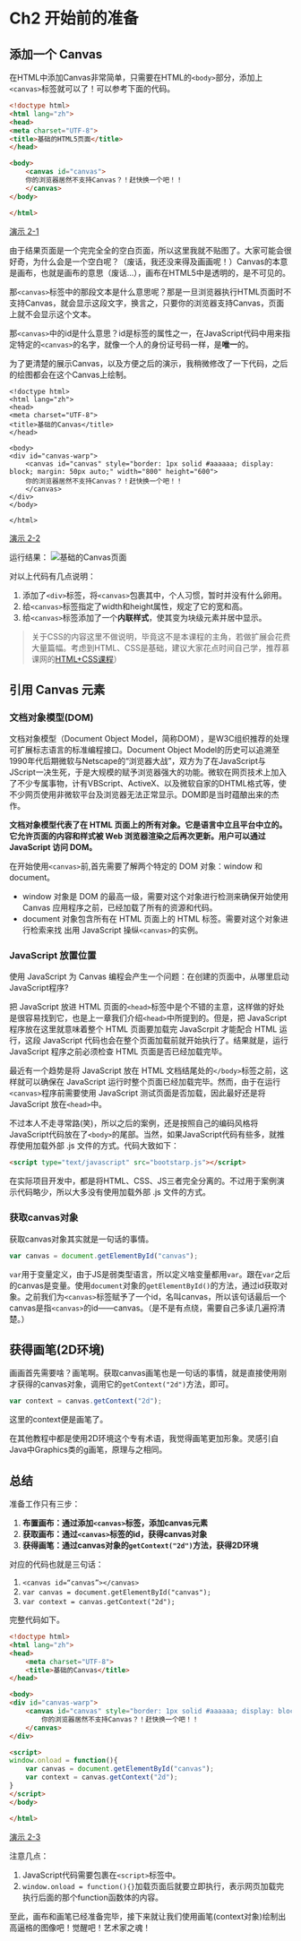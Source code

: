 # Ch2 开始前的准备

## 添加一个 Canvas

在HTML中添加Canvas非常简单，只需要在HTML的`<body>`部分，添加上`<canvas>`标签就可以了！可以参考下面的代码。

```HTML
<!doctype html>
<html lang="zh">
<head>
<meta charset="UTF-8">
<title>基础的HTML5页面</title> 
</head>

<body>
	<canvas id="canvas">
	你的浏览器居然不支持Canvas？！赶快换一个吧！！
	</canvas>
</body> 

</html>
```
[演示 2-1](http://airingursb.github.io/canvas/Canvas/2/2-1.html)

由于结果页面是一个完完全全的空白页面，所以这里我就不贴图了。大家可能会很好奇，为什么会是一个空白呢？（废话，我还没来得及画画呢！）Canvas的本意是画布，也就是画布的意思（废话...），画布在HTML5中是透明的，是不可见的。

那`<canvas>`标签中的那段文本是什么意思呢？那是一旦浏览器执行HTML页面时不支持Canvas，就会显示这段文字，换言之，只要你的浏览器支持Canvas，页面上就不会显示这个文本。

那`<canvas>`中的id是什么意思？id是标签的属性之一，在JavaScript代码中用来指定特定的`<canvas>`的名字，就像一个人的身份证号码一样，是**唯一**的。

为了更清楚的展示Canvas，以及方便之后的演示，我稍微修改了一下代码，之后的绘图都会在这个Canvas上绘制。

```
<!doctype html>
<html lang="zh">
<head>
<meta charset="UTF-8">
<title>基础的Canvas</title>
</head>

<body>
<div id="canvas-warp">
	<canvas id="canvas" style="border: 1px solid #aaaaaa; display: block; margin: 50px auto;" width="800" height="600">
	你的浏览器居然不支持Canvas？！赶快换一个吧！！
	</canvas>
</div>
</body> 

</html>
```
[演示 2-2](http://airingursb.github.io/canvas/Canvas/2/2-2.html)

运行结果：
![基础的Canvas页面](http://airing.ursb.me/edu2-1.png-html.jpg)

对以上代码有几点说明：

1. 添加了`<div>`标签，将`<canvas>`包裹其中，个人习惯，暂时并没有什么卵用。
2. 给`<canvas>`标签指定了width和height属性，规定了它的宽和高。
3. 给`<canvas>`标签添加了一个**内联样式**，使其变为块级元素并居中显示。

> 关于CSS的内容这里不做说明，毕竟这不是本课程的主角，若做扩展会花费大量篇幅。考虑到HTML、CSS是基础，建议大家花点时间自己学，推荐慕课网的[HTML+CSS课程](http://www.imooc.com/learn/9)）

## 引用 Canvas 元素

### 文档对象模型(DOM)

文档对象模型（Document Object Model，简称DOM），是W3C组织推荐的处理可扩展标志语言的标准编程接口。Document Object Model的历史可以追溯至1990年代后期微软与Netscape的“浏览器大战”，双方为了在JavaScript与JScript一决生死，于是大规模的赋予浏览器强大的功能。微软在网页技术上加入了不少专属事物，计有VBScript、ActiveX、以及微软自家的DHTML格式等，使不少网页使用非微软平台及浏览器无法正常显示。DOM即是当时蕴酿出来的杰作。

**文档对象模型代表了在 HTML 页面上的所有对象。它是语言中立且平台中立的。它允许页面的内容和样式被 Web 浏览器渲染之后再次更新。用户可以通过 JavaScript 访问 DOM。**

在开始使用`<canvas>`前,首先需要了解两个特定的 DOM 对象：window 和 document。

* window 对象是 DOM 的最高一级，需要对这个对象进行检测来确保开始使用 Canvas 应用程序之前，已经加载了所有的资源和代码。
* document 对象包含所有在 HTML 页面上的 HTML 标签。需要对这个对象进行检索来找 出用 JavaScript 操纵`<canvas>`的实例。

### JavaScript 放置位置
使用 JavaScript 为 Canvas 编程会产生一个问题：在创建的页面中，从哪里启动 JavaScript程序?

把 JavaScript 放进 HTML 页面的`<head>`标签中是个不错的主意，这样做的好处是很容易找到它，也是上一章我们介绍`<head>`中所提到的。但是，把 JavaScript 程序放在这里就意味着整个 HTML 页面要加载完 JavaScrpit 才能配合 HTML 运行，这段 JavaScript 代码也会在整个页面加载前就开始执行了。结果就是，运行 JavaScript 程序之前必须检查 HTML 页面是否已经加载完毕。

最近有一个趋势是将 JavaScript 放在 HTML 文档结尾处的`</body>`标签之前，这样就可以确保在 JavaScript 运行时整个页面已经加载完毕。然而，由于在运行`<canvas>`程序前需要使用 JavaScript 测试页面是否加载，因此最好还是将 JavaScript 放在`<head>`中。

不过本人不走寻常路(笑)，所以之后的案例，还是按照自己的编码风格将JavaScript代码放在了`<body>`的尾部。当然，如果JavaScript代码有些多，就推荐使用加载外部 .js 文件的方式。代码大致如下：
```HTML
<script type="text/javascript" src="bootstarp.js"></script>
```

在实际项目开发中，都是将HTML、CSS、JS三者完全分离的。不过用于案例演示代码略少，所以大多没有使用加载外部 .js 文件的方式。

### 获取canvas对象

获取canvas对象其实就是一句话的事情。
```JavaScript
var canvas = document.getElementById("canvas");
```
`var`用于变量定义，由于JS是弱类型语言，所以定义啥变量都用`var`。跟在`var`之后的canvas是变量。使用`document`对象的`getElementById()`的方法，通过id获取对象。之前我们为`<canvas>`标签赋予了一个id，名叫canvas，所以该句话最后一个canvas是指`<canvas>`的id——canvas。（是不是有点绕，需要自己多读几遍捋清楚。）

## 获得画笔(2D环境)

画画首先需要啥？画笔啊。获取canvas画笔也是一句话的事情，就是直接使用刚才获得的canvas对象，调用它的`getContext("2d")`方法，即可。
```JavaScript
var context = canvas.getContext("2d");
```
这里的context便是画笔了。

在其他教程中都是使用2D环境这个专有术语，我觉得画笔更加形象。灵感引自Java中Graphics类的g画笔，原理与之相同。

## 总结
准备工作只有三步：

1. **布置画布：通过添加`<canvas>`标签，添加canvas元素**
2. **获取画布：通过`<canvas>`标签的id，获得canvas对象**
3. **获得画笔：通过canvas对象的`getContext("2d")`方法，获得2D环境**

对应的代码也就是三句话：

1. `<canvas id=“canvas”></canvas>`
2. `var canvas = document.getElementById("canvas");`
3. `var context = canvas.getContext("2d");`


完整代码如下。
```HTML
<!doctype html>
<html lang="zh">
<head>
    <meta charset="UTF-8">
    <title>基础的Canvas</title>
</head>

<body>
<div id="canvas-warp">
    <canvas id="canvas" style="border: 1px solid #aaaaaa; display: block; margin: 50px auto;" width="800" height="600">
        你的浏览器居然不支持Canvas？！赶快换一个吧！！
    </canvas>
</div>

<script>
window.onload = function(){
    var canvas = document.getElementById("canvas");
    var context = canvas.getContext("2d");
}
</script>
</body>

</html>
```

[演示 2-3](http://airingursb.github.io/canvas/Canvas/2/2-3.html)

注意几点：

1. JavaScript代码需要包裹在`<script>`标签中。
2. `window.onload = function(){}`加载页面后就要立即执行，表示网页加载完执行后面的那个function函数体的内容。

至此，画布和画笔已经准备完毕，接下来就让我们使用画笔(context对象)绘制出高逼格的图像吧！觉醒吧！艺术家之魂！
